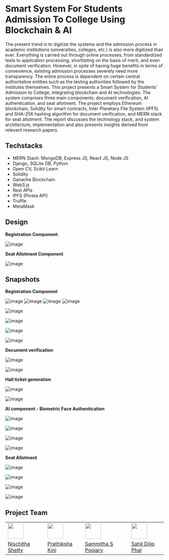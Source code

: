 # Smart System For Students Admission To College Using Blockchain & AI

The present trend is to digitize the systems and the admission process in academic institutions (universities, colleges, etc.) is also more digitized than ever. Everything is carried out through online processes, from standardized tests to application processing, shortlisting on the basis of merit, and even document verification. However, in spite of having huge benefits in terms of convenience, existing admission processes severely need more transparency. The entire process is dependent on certain central authoritative entities such as the testing authorities followed by the institutes themselves. This project presents a Smart System for Students' Admission to College, integrating blockchain and AI technologies. The system comprises three main components: document verification, AI authentication, and seat allotment. The project employs Ethereum blockchain, Solidity for smart contracts, Inter Planetary File System (IPFS) and SHA-256 hashing algorithm for document verification, and MERN stack for seat allotment. The report discusses the technology stack, and system architecture, implementation and also presents insights derived from relevant research papers.

## Techstacks

- MERN Stack: MongoDB, Express JS, React JS, Node JS
- Django, SQLite DB, Python
- Open CV, Scikit Learn
- Solidity 
- Ganache Blockchain
- Web3.js
- Rest APIs
- IPFS (Pinata API)
- Truffle
- MetaMask

## Design

**Registration Component**: 

![image](https://github.com/SammithaS/Smart-student-admission-system-complete-/assets/121117205/3afe635c-fbc7-42e5-b7c9-e8189e1e3b33)

**Seat Allotment Component**

![image](https://github.com/SammithaS/Smart-student-admission-system-complete-/assets/121117205/4c1d00ac-7fcd-4a6d-ae74-56ecc8eacb5f)


## Snapshots

**Registration Component** 

![image](https://github.com/SammithaS/Smart-student-admission-system-complete-/assets/121117205/d9fe9c31-997f-4ede-a4da-3fd142759468)
![image](https://github.com/SammithaS/Smart-student-admission-system-complete-/assets/121117205/c0a0756d-d96e-4194-a78c-e6b3f7f9b7e7)
![image](https://github.com/SammithaS/Smart-student-admission-system-complete-/assets/121117205/22fd9dcf-f8b7-495e-90ba-35a67236adb4)
![image](https://github.com/SammithaS/Smart-student-admission-system-complete-/assets/121117205/4b37197f-3508-447d-aa3d-70f67ad238f8)

![image](https://github.com/SammithaS/Smart-student-admission-system-complete-/assets/121117205/214742ed-d8a2-4416-9ba1-31e2773d9d50)

![image](https://github.com/SammithaS/Smart-student-admission-system-complete-/assets/121117205/510052df-b6b7-4350-8bbe-81906b60b9e0)

![image](https://github.com/SammithaS/Smart-student-admission-system-complete-/assets/121117205/66feb61e-d62b-42d7-a9ed-4a56cb810159)

![image](https://github.com/SammithaS/Smart-student-admission-system-complete-/assets/121117205/f0689148-a447-4358-b7b5-f1a82024a6d7)

**Document verification**

![image](https://github.com/SammithaS/Smart-student-admission-system-complete-/assets/121117205/adda3e6a-342e-4aeb-8ed3-dfdaabdca7bd)

![image](https://github.com/SammithaS/Smart-student-admission-system-complete-/assets/121117205/3bf4fc36-2a1a-40ea-99e2-e74bae5a7b7f)

**Hall ticket generation**

![image](https://github.com/SammithaS/Smart-student-admission-system-complete-/assets/121117205/caa97675-ab92-40d0-b3f4-6efb108d5159)

![image](https://github.com/pkini2002/Strivers-DSA-Sheet-Challenge-2023/assets/84091455/e012896a-6fd1-4e80-b2e9-63977029930e)


**AI component - Biometric Face Authentication**

![image](https://github.com/SammithaS/Smart-student-admission-system-complete-/assets/121117205/2ad751e9-b308-45a9-ac32-1542a76a0883)

![image](https://github.com/SammithaS/Smart-student-admission-system-complete-/assets/121117205/c93cb09a-fc44-4909-b15f-aaf329100e8f)

![image](https://github.com/SammithaS/Smart-student-admission-system-complete-/assets/121117205/b96eef76-fa27-4674-9659-f2d3ec3777ff)

![image](https://github.com/SammithaS/Smart-student-admission-system-complete-/assets/121117205/3a744e57-2b73-41d0-beeb-2f9701b0539e)

**Seat Allotment**

![image](https://github.com/SammithaS/Smart-student-admission-system-complete-/assets/121117205/b4d70407-9666-4b4a-a121-573057f61972)

![image](https://github.com/SammithaS/Smart-student-admission-system-complete-/assets/121117205/fa10a988-e2c9-44c6-9733-da63e2a54756)

![image](https://github.com/SammithaS/Smart-student-admission-system-complete-/assets/121117205/b167d0e0-5449-46c1-8891-149926bb0580)

![image](https://github.com/SammithaS/Smart-student-admission-system-complete-/assets/121117205/d082a500-6f5f-4909-b7bd-b07d634d90de)

## Project Team

<table>
  <tr>
    <td><img src = "https://github.com/pkini2002/Final-Year-Project-Final/assets/84091455/6cf540f0-ecca-46c5-bbc2-afc6967f16c6" width="50px"></td>
    <td><img src = "https://github.com/pkini2002/Final-Year-Project-Final/assets/84091455/36a1bfc2-b3ee-488c-9e5e-5d23050d202d" width="50px"></td>
    <td><img src = "https://github.com/pkini2002/Final-Year-Project-Final/assets/84091455/102ff198-9d7f-496b-bb5a-8c9405395149" width="50px"></td>
    <td><img src = "https://github.com/pkini2002/Final-Year-Project-Final/assets/84091455/e5558ed5-5877-41e2-92f3-120e41a33c32" width="50px"></td>
  </tr>
  <tr>
    <td><a href="https://github.com/Nischitha2109">Nischitha Shetty</a></td>
    <td><a href="https://github.com/pkini2002">Prathiksha Kini</td>
    <td><a href="https://github.com/SammithaS">Sammitha S Poojary</td>
    <td><a href="https://github.com/SahilPhal">Sahil Dilip Phal</td>
  </tr>
</table>









